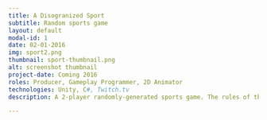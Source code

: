 ```yaml
---
title: A Disogranized Sport
subtitle: Random sports game
layout: default
modal-id: 1
date: 02-01-2016
img: sport2.png
thumbnail: sport-thumbnail.png
alt: screenshot thumbnail
project-date: Coming 2016
roles: Producer, Gameplay Programmer, 2D Animator
technologies: Unity, C#, Twitch.tv
description: A 2-player randomly-generated sports game. The rules of the game are randomly generated while you play the game! Balls, goals, and everything else on the field is also random. A third player can connect to your game using a separate app, and can add their own rules or objects. Or, you can stream the game on Twitch.tv, and viewers in the chat can mess with the game by typing commands such as "add banana" or "delete ball". ![screenshot 1](img/portfolio/sport1.png) ![screenshot 2](img/portfolio/sport3.png) Collaborated with Gregory Loden (Lead Programmer) and [Malhar Teli](malharteli.me) (UI & 3D artist)

---
```

